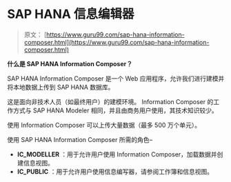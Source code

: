 # SAP HANA 信息编辑器

> 原文： [https://www.guru99.com/sap-hana-information-composer.html](https://www.guru99.com/sap-hana-information-composer.html)

**什么是 SAP HANA Information Composer？**

SAP HANA Information Composer 是一个 Web 应用程序，允许我们进行建模并将本地数据上传到 SAP HANA 数据库。

这是面向非技术人员（如最终用户）的建模环境。 Information Composer 的工作方式与 SAP HANA Modeler 相同，并且由商务用户使用，其技术知识较少。

使用 Information Composer 可以上传大量数据（最多 500 万个单元）。

使用 SAP HANA Information Composer 所需的角色–

*   **IC_MODELLER** ：用于允许用户使用 Information Composer，加载数据并创建信息视图。
*   **IC_PUBLIC** ：用于允许用户使用信息编写器，请参阅工作簿和信息视图。